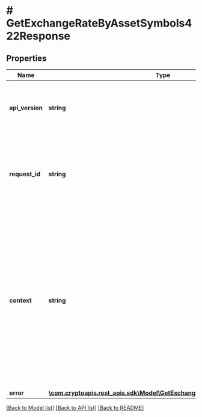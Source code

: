 # # GetExchangeRateByAssetSymbols422Response

## Properties

Name | Type | Description | Notes
------------ | ------------- | ------------- | -------------
**api_version** | **string** | Specifies the version of the API that incorporates this endpoint. |
**request_id** | **string** | Defines the ID of the request. The &#x60;requestId&#x60; is generated by Crypto APIs and it&#39;s unique for every request. |
**context** | **string** | In batch situations the user can use the context to correlate responses with requests. This property is present regardless of whether the response was successful or returned as an error. &#x60;context&#x60; is specified by the user. | [optional]
**error** | [**\com.cryptoapis.rest_apis.sdk\Model\GetExchangeRateByAssetSymbolsE422**](GetExchangeRateByAssetSymbolsE422.md) |  |

[[Back to Model list]](../../README.md#models) [[Back to API list]](../../README.md#endpoints) [[Back to README]](../../README.md)

